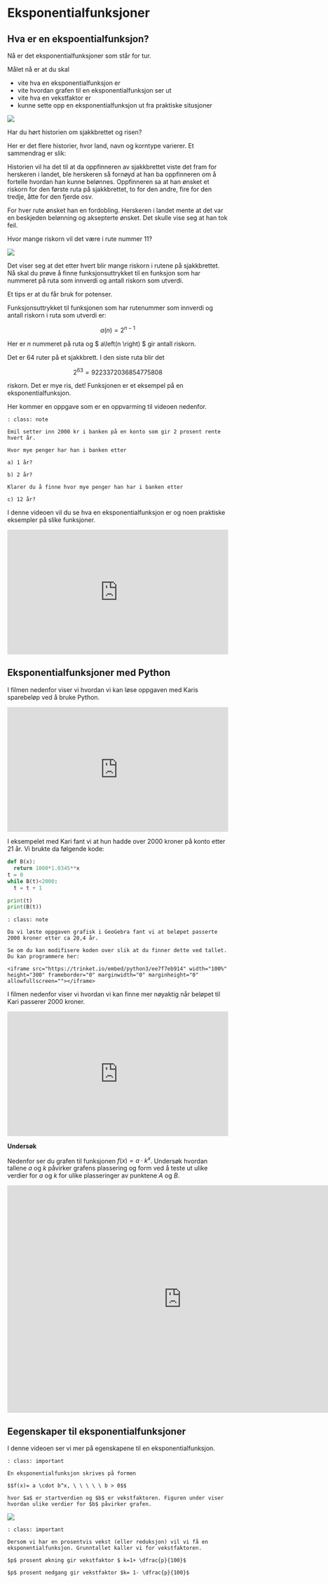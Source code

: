 # Eksponentialfunksjoner

## Hva er en ekspoentialfunksjon? 


Nå er det eksponentialfunksjoner som står for tur. 

Målet nå er at du skal 

* vite hva en eksponentialfunksjon er
* vite hvordan grafen til en eksponentialfunksjon ser ut
* vite hva en vekstfaktor er
* kunne sette opp en eksponentialfunksjon ut fra praktiske situsjoner

![](/bilder/eksponentiell.jpg)


Har du hørt historien om sjakkbrettet og risen?

Her er det flere historier, hvor land, navn og korntype varierer. Et sammendrag er slik:

Historien vil ha det til at da oppfinneren av sjakkbrettet viste det fram for herskeren i landet, ble herskeren så fornøyd at han ba oppfinneren om å fortelle hvordan han kunne belønnes. Oppfinneren sa at han ønsket et riskorn for den første ruta på sjakkbrettet, to for den andre, fire for den tredje, åtte for den fjerde osv.

For hver rute ønsket han en fordobling. Herskeren i landet mente at det var en beskjeden belønning og aksepterte ønsket. Det skulle vise seg at han tok feil.

Hvor mange riskorn vil det være i rute nummer 11?

![](/bilder/sjakk1.png)

Det viser seg at det etter hvert blir mange riskorn i rutene på sjakkbrettet. Nå skal du prøve å finne funksjonsuttrykket til en funksjon som har nummeret på ruta som innverdi og antall riskorn som utverdi.

Et tips er at du får bruk for potenser.

Funksjonsuttrykket til funksjonen som har rutenummer som innverdi og antall riskorn i ruta som utverdi er:

$$a \left(n \right) =2^{n-1}$$

Her er $n$ nummeret på ruta og $ a\left(n \right) $ gir antall riskorn.

Det er 64 ruter på et sjakkbrett. I den siste ruta blir det

$$2^{63}=9223372036854775808$$

riskorn. Det er mye ris, det! Funksjonen er et eksempel på en eksponentialfunksjon.

Her kommer en oppgave som er en oppvarming til videoen nedenfor.

```{admonition} Oppgave 1
: class: note

Emil setter inn 2000 kr i banken på en konto som gir 2 prosent rente hvert år.

Hvor mye penger har han i banken etter

a) 1 år?

b) 2 år? 

Klarer du å finne hvor mye penger han har i banken etter

c) 12 år?
```

I denne videoen vil du se hva en eksponentialfunksjon er og noen praktiske eksempler på slike funksjoner.

<div style="padding:56.25% 0 0 0;position:relative;"><iframe src="https://player.vimeo.com/video/339850500?h=025fb09836&title=0&byline=0&portrait=0" style="position:absolute;top:0;left:0;width:100%;height:100%;" frameborder="0" allow="autoplay; fullscreen; picture-in-picture" allowfullscreen></iframe></div><script src="https://player.vimeo.com/api/player.js"></script>

## Eksponentialfunksjoner med Python 

I filmen nedenfor viser vi hvordan vi kan løse oppgaven med Karis sparebeløp ved å bruke Python. 


<div style="padding:56.25% 0 0 0;position:relative;"><iframe src="https://player.vimeo.com/video/481636748?h=5fc87b38a5&title=0&byline=0&portrait=0" style="position:absolute;top:0;left:0;width:100%;height:100%;" frameborder="0" allow="autoplay; fullscreen; picture-in-picture" allowfullscreen></iframe></div><script src="https://player.vimeo.com/api/player.js"></script>


I eksempelet med Kari fant vi at hun hadde over 2000 kroner på konto etter 21 år. Vi brukte da følgende kode: 

```python
def B(x):
  return 1000*1.0345**x
t = 0
while B(t)<2000:
  t = t + 1

print(t)
print(B(t))
```

```{admonition} Oppgave 1
: class: note

Da vi løste oppgaven grafisk i GeoGebra fant vi at beløpet passerte 2000 kroner etter ca 20,4 år. 

Se om du kan modifisere koden over slik at du finner dette ved tallet. Du kan programmere her: 

<iframe src="https://trinket.io/embed/python3/ee7f7eb914" width="100%" height="300" frameborder="0" marginwidth="0" marginheight="0" allowfullscreen=""></iframe>
```

I filmen nedenfor viser vi hvordan vi kan finne mer nøyaktig når beløpet til Kari passerer 2000 kroner. 

<div style="padding:56.25% 0 0 0;position:relative;"><iframe src="https://player.vimeo.com/video/481649055?h=6c6f9da791&title=0&byline=0&portrait=0" style="position:absolute;top:0;left:0;width:100%;height:100%;" frameborder="0" allow="autoplay; fullscreen; picture-in-picture" allowfullscreen></iframe></div><script src="https://player.vimeo.com/api/player.js"></script>


**Undersøk**

Nedenfor ser du grafen til funksjonen $f(x)=a\cdot k^x$. Undersøk hvordan tallene $a$ og $k$ påvirker grafens plassering og form ved å teste ut ulike verdier for $a$ og $k$ for ulike plasseringer av punktene $A$ og $B$. 

<iframe scrolling="no" src="https://www.geogebratube.org/material/iframe/id/gqahvt9h/width/793/height/518/border/888888/rc/false/ai/false/sdz/false/smb/false/stb/false/stbh/true/ld/false/sri/false/at/preferhtml5" style="border: 0px;" width="793px" height="518px"> </iframe>



## Eegenskaper til eksponentialfunksjoner

I denne videoen ser vi mer på egenskapene til en eksponentialfunksjon. 


```{admonition} Eksponentialfunksjon 
: class: important

En eksponentialfunksjon skrives på formen

$$f(x)= a \cdot b^x, \ \ \ \ \ b > 0$$

hvor $a$ er startverdien og $b$ er vekstfaktoren. Figuren under viser hvordan ulike verdier for $b$ påvirker grafen.
```

![](/bilder/eksponentiell_vekst.png)


```{admonition} Vekstfaktor
: class: important

Dersom vi har en prosentvis vekst (eller reduksjon) vil vi få en eksponentialfunksjon. Grunntallet kaller vi for vekstfaktoren. 

$p$ prosent økning gir vekstfaktor $ k=1+ \dfrac{p}{100}$

$p$ prosent nedgang gir vekstfaktor $k= 1- \dfrac{p}{100}$

```

